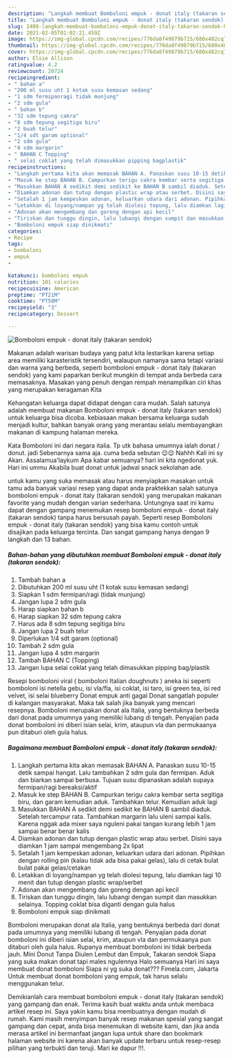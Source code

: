 ```yaml
---
description: "Langkah membuat Bomboloni empuk - donat italy (takaran sendok) Homemade"
title: "Langkah membuat Bomboloni empuk - donat italy (takaran sendok) Homemade"
slug: 2408-langkah-membuat-bomboloni-empuk-donat-italy-takaran-sendok-homemade
date: 2021-02-05T01:02:21.459Z
image: https://img-global.cpcdn.com/recipes/776da8f49879b715/680x482cq70/bomboloni-empuk-donat-italy-takaran-sendok-foto-resep-utama.jpg
thumbnail: https://img-global.cpcdn.com/recipes/776da8f49879b715/680x482cq70/bomboloni-empuk-donat-italy-takaran-sendok-foto-resep-utama.jpg
cover: https://img-global.cpcdn.com/recipes/776da8f49879b715/680x482cq70/bomboloni-empuk-donat-italy-takaran-sendok-foto-resep-utama.jpg
author: Elsie Allison
ratingvalue: 4.2
reviewcount: 20724
recipeingredient:
- " bahan a"
- "200 ml susu uht 1 kotak susu kemasan sedang"
- "1 sdm fermipanragi tidak munjung"
- "2 sdm gula"
- " bahan b"
- "32 sdm tepung cakra"
- "8 sdm tepung segitiga biru"
- "2 buah telur"
- "1/4 sdt garam optional"
- "2 sdm gula"
- "4 sdm margarin"
- " BAHAN C Topping"
- " selai coklat yang telah dimasukkan pipping bagplastik"
recipeinstructions:
- "Langkah pertama kita akan memasak BAHAN A. Panaskan susu 10-15 detik sampai hangat. Lalu tambahkan 2 sdm gula dan fermipan. Aduk dan biarkan sampai berbusa. Tujuan susu dipanaskan adalah supaya fermipan/ragi bereaksi/aktif"
- "Masuk ke step BAHAN B. Campurkan terigu cakra kembar serta segitiga biru, dan garam kemudian aduk. Tambahkan telur. Kemudian aduk lagi"
- "Masukkan BAHAN A sedikit demi sedikit ke BAHAN B sambil diaduk. Setelah tercampur rata. Tambahkan margarin lalu uleni sampai kalis. Karena nggak ada mixer saya nguleni pakai tangan kurang lebih 1 jam sampai benar benar kalis"
- "Diamkan adonan dan tutup dengan plastic wrap atau serbet. Disini saya diamkan 1 jam sampai mengembang 2x lipat"
- "Setalah 1 jam kempeskan adonan, keluarkan udara dari adonan. Pipihkan dengan rolling pin (kalau tidak ada bisa pakai gelas), lalu di cetak bulat bulat pakai gelas/cetakan"
- "Letakkan di loyang/nampan yg telah diolesi tepung, lalu diamkan lagi 10 menit dan tutup dengan plastic wrap/serbet"
- "Adonan akan mengembang dan goreng dengan api kecil"
- "Tiriskan dan tunggu dingin, lalu lubangi dengan sumpit dan masukkan selainya. Topping coklat bisa diganti dengan gula halus"
- "Bomboloni empuk siap dinikmati"
categories:
- Recipe
tags:
- bomboloni
- empuk
- 

katakunci: bomboloni empuk  
nutrition: 101 calories
recipecuisine: American
preptime: "PT21M"
cooktime: "PT58M"
recipeyield: "3"
recipecategory: Dessert

---
```



![Bomboloni empuk - donat italy (takaran sendok)](https://img-global.cpcdn.com/recipes/776da8f49879b715/680x482cq70/bomboloni-empuk-donat-italy-takaran-sendok-foto-resep-utama.jpg)

Makanan adalah warisan budaya yang patut kita lestarikan karena setiap area memiliki karasteristik tersendiri, walaupun namanya sama tetapi variasi dan warna yang berbeda, seperti bomboloni empuk - donat italy (takaran sendok) yang kami paparkan berikut mungkin di tempat anda berbeda cara memasaknya. Masakan yang penuh dengan rempah menampilkan ciri khas yang merupakan keragaman Kita

Kehangatan keluarga dapat didapat dengan cara mudah. Salah satunya adalah membuat makanan Bomboloni empuk - donat italy (takaran sendok) untuk keluarga bisa dicoba. kebiasaan makan bersama keluarga sudah menjadi kultur, bahkan banyak orang yang merantau selalu membayangkan makanan di kampung halaman mereka.

Kata Bomboloni ini dari negara italia. Tp utk bahasa umumnya ialah donat / donut. jadi Sebenarnya sama aja. cuma beda sebutan 😉😉 Nahhh Kali ini sy Akan. Assalamua&#39;laykum Apa kabar semuanya? hari ini kita ngedonat yuk. Hari ini ummu Akabila buat donat untuk jadwal snack sekolahan ade.

untuk kamu yang suka memasak atau harus menyiapkan masakan untuk tamu ada banyak variasi resep yang dapat anda praktekkan salah satunya bomboloni empuk - donat italy (takaran sendok) yang merupakan makanan favorite yang mudah dengan varian sederhana. Untungnya saat ini kamu dapat dengan gampang menemukan resep bomboloni empuk - donat italy (takaran sendok) tanpa harus bersusah payah.
Seperti resep Bomboloni empuk - donat italy (takaran sendok) yang bisa kamu contoh untuk disajikan pada keluarga tercinta. Dan sangat gampang hanya dengan 9 langkah dan 13 bahan.


<!--inarticleads1-->

##### Bahan-bahan yang dibutuhkan membuat Bomboloni empuk - donat italy (takaran sendok):

1. Tambah  bahan a
1. Dibutuhkan 200 ml susu uht (1 kotak susu kemasan sedang)
1. Siapkan 1 sdm fermipan/ragi (tidak munjung)
1. Jangan lupa 2 sdm gula
1. Harap siapkan  bahan b
1. Harap siapkan 32 sdm tepung cakra
1. Harus ada 8 sdm tepung segitiga biru
1. Jangan lupa 2 buah telur
1. Diperlukan 1/4 sdt garam (optional)
1. Tambah 2 sdm gula
1. Jangan lupa 4 sdm margarin
1. Tambah  BAHAN C (Topping)
1. Jangan lupa  selai coklat yang telah dimasukkan pipping bag/plastik


Resepi bomboloni viral ( bomboloni Italian doughnuts ) aneka isi seperti bomboloni isi netella gebu, isi vla/fla, isi coklat, isi taro, isi green tea, isi red velvet, isi selai blueberry Donat empuk anti gagal Donat sangatlah populer di kalangan masyarakat. Maka tak salah jika banyak yang mencari resepnya. Bomboloni merupakan donat ala Italia, yang bentuknya berbeda dari donat pada umumnya yang memiliki lubang di tengah. Penyajian pada donat bomboloni ini diberi isian selai, krim, ataupun vla dan permukaanya pun ditaburi oleh gula halus. 

<!--inarticleads2-->

##### Bagaimana membuat  Bomboloni empuk - donat italy (takaran sendok):

1. Langkah pertama kita akan memasak BAHAN A. Panaskan susu 10-15 detik sampai hangat. Lalu tambahkan 2 sdm gula dan fermipan. Aduk dan biarkan sampai berbusa. Tujuan susu dipanaskan adalah supaya fermipan/ragi bereaksi/aktif
1. Masuk ke step BAHAN B. Campurkan terigu cakra kembar serta segitiga biru, dan garam kemudian aduk. Tambahkan telur. Kemudian aduk lagi
1. Masukkan BAHAN A sedikit demi sedikit ke BAHAN B sambil diaduk. Setelah tercampur rata. Tambahkan margarin lalu uleni sampai kalis. Karena nggak ada mixer saya nguleni pakai tangan kurang lebih 1 jam sampai benar benar kalis
1. Diamkan adonan dan tutup dengan plastic wrap atau serbet. Disini saya diamkan 1 jam sampai mengembang 2x lipat
1. Setalah 1 jam kempeskan adonan, keluarkan udara dari adonan. Pipihkan dengan rolling pin (kalau tidak ada bisa pakai gelas), lalu di cetak bulat bulat pakai gelas/cetakan
1. Letakkan di loyang/nampan yg telah diolesi tepung, lalu diamkan lagi 10 menit dan tutup dengan plastic wrap/serbet
1. Adonan akan mengembang dan goreng dengan api kecil
1. Tiriskan dan tunggu dingin, lalu lubangi dengan sumpit dan masukkan selainya. Topping coklat bisa diganti dengan gula halus
1. Bomboloni empuk siap dinikmati


Bomboloni merupakan donat ala Italia, yang bentuknya berbeda dari donat pada umumnya yang memiliki lubang di tengah. Penyajian pada donat bomboloni ini diberi isian selai, krim, ataupun vla dan permukaanya pun ditaburi oleh gula halus. Rupanya membuat bomboloni ini tidak berbeda jauh. Mini Donut Tanpa Diulen Lembut dan Empuk, Takaran sendok Siapa yang suka makan donat tapi males ngulennya Halo semuanya Hari ini saya membuat donat bomboloni Siapa ni yg suka donat??? Fimela.com, Jakarta Untuk membuat donat bomboloni yang empuk, tak harus selalu menggunakan telur. 

Demikianlah cara membuat bomboloni empuk - donat italy (takaran sendok) yang gampang dan enak. Terima kasih buat waktu anda untuk membaca artikel resep ini. Saya yakin kamu bisa membuatnya dengan mudah di rumah. Kami masih menyimpan banyak resep makanan spesial yang sangat gampang dan cepat, anda bisa menemukan di website kami, dan jika anda merasa artikel ini bermanfaat jangan lupa untuk share dan bookmark halaman website ini karena akan banyak update terbaru untuk resep-resep pilihan yang terbukti dan teruji. Mari ke dapur !!!. 
